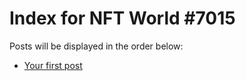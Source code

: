 # Index for NFT World #7015
Posts will be displayed in the order below:

- [Your first post](./001-first.md)

